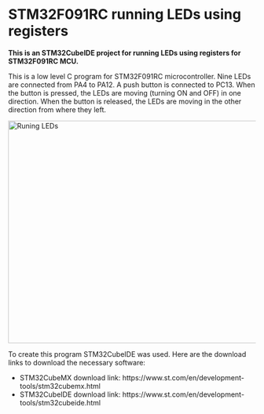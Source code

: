 # STM32F091RC running LEDs using registers
<b>This is an STM32CubeIDE project for running LEDs using registers for STM32F091RC MCU.</b>

This is a low level C program for STM32F091RC microcontroller. Nine LEDs are connected from PA4 to PA12. A push button is connected to PC13. When the button is pressed, the LEDs are moving (turning ON and OFF) in one direction. When the button is released, the LEDs are moving in the other direction from where they left.

<img src="https://user-images.githubusercontent.com/122583353/213829383-2f394c4f-ac73-46e7-b7cb-2174147690e3.jpg" alt="Runing LEDs" width="605" height="454">

To create this program STM32CubeIDE was used. Here are the download links to download the necessary software:

<ul>
<li>STM32CubeMX download link: https://www.st.com/en/development-tools/stm32cubemx.html</li>
<li>STM32CubeIDE download link: https://www.st.com/en/development-tools/stm32cubeide.html</li>
<ul>
  
  
